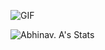 ![GIF](https://wallpapercave.com/uwp/uwp1696607.gif)

![Abhinav. A's Stats](https://github-readme-stats.vercel.app/api?username=abhinav8000&show_icons=true&theme=tokyonight)
